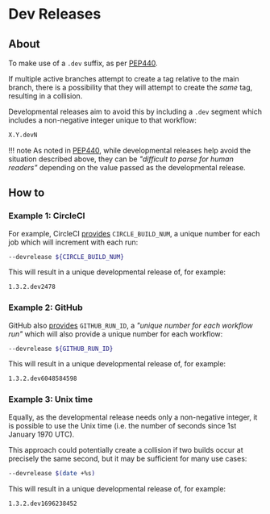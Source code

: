 # Dev Releases

## About

To make use of a `.dev` suffix, as per
[PEP440](https://peps.python.org/pep-0440/#developmental-releases).

If multiple active branches attempt to create a tag relative to the main branch, there is a possibility that they will attempt to create the _same_ tag, resulting in a collision.

Developmental releases aim to avoid this by including a `.dev` segment which
includes a non-negative integer unique to that workflow:

```txt
X.Y.devN
```

!!! note
    As noted in
    [PEP440](https://peps.python.org/pep-0440/#developmental-releases),
    while developmental releases help avoid the situation described above, they can be _"difficult to parse for human readers"_ depending on the value passed as the developmental release.

## How to

### Example 1: CircleCI

For example, CircleCI [provides](https://circleci.com/docs/variables/)
`CIRCLE_BUILD_NUM`, a unique number for each job which will increment with each
run:

```sh
--devrelease ${CIRCLE_BUILD_NUM}
```

This will result in a unique developmental release of, for example:

```sh
1.3.2.dev2478
```

### Example 2: GitHub

GitHub also
[provides](https://docs.github.com/en/actions/learn-github-actions/variables#default-environment-variables)
`GITHUB_RUN_ID`, a _"unique number for each workflow run"_ which will also
provide a unique number for each workflow:

```sh
--devrelease ${GITHUB_RUN_ID}
```

This will result in a unique developmental release of, for example:

```sh
1.3.2.dev6048584598
```

### Example 3: Unix time

Equally, as the developmental release needs only a non-negative integer, it is
possible to use the Unix time (i.e. the number of seconds since 1st January
1970 UTC).

This approach could potentially create a collision if two builds occur at precisely the same second, but it may be sufficient for many use cases:

```sh
--devrelease $(date +%s)
```

This will result in a unique developmental release of, for example:

```sh
1.3.2.dev1696238452
```
